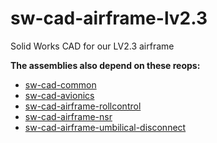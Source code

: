 sw-cad-airframe-lv2.3
=====================

Solid Works CAD for our LV2.3 airframe


**The assemblies also depend on these reops:**

 - [sw-cad-common](https://github.com/psas/sw-cad-common)
 - [sw-cad-avionics](https://github.com/psas/sw-cad-avionics)
 - [sw-cad-airframe-rollcontrol](https://github.com/psas/sw-cad-airframe-rollcontrol)
 - [sw-cad-airframe-nsr](https://github.com/psas/sw-cad-airframe-nsr)
 - [sw-cad-airframe-umbilical-disconnect](https://github.com/psas/sw-cad-airframe-umbilical-disconnect)
